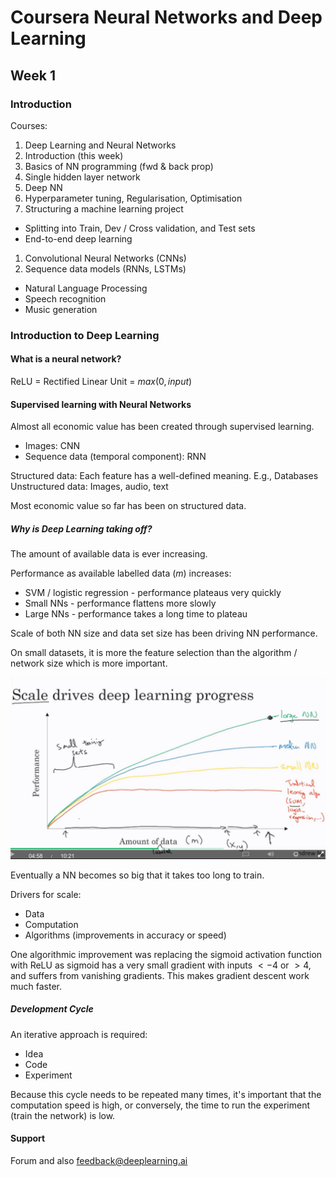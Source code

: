 # Coursera Neural Networks and Deep Learning 

## Week 1

### Introduction

Courses:
1. Deep Learning and Neural Networks
 1. Introduction (this week)
 1. Basics of NN programming (fwd & back prop)
 1. Single hidden layer network
 1. Deep NN
1. Hyperparameter tuning, Regularisation, Optimisation
1. Structuring a machine learning project
  * Splitting into Train, Dev / Cross validation, and Test sets
  * End-to-end deep learning
1. Convolutional Neural Networks (CNNs)
1. Sequence data models (RNNs, LSTMs)
  * Natural Language Processing
  * Speech recognition
  * Music generation

### Introduction to Deep Learning

#### What is a neural network?

ReLU = Rectified Linear Unit = $max(0, input)$

#### Supervised learning with Neural Networks
Almost all economic value has been created through supervised learning.

* Images: CNN
* Sequence data (temporal component): RNN

Structured data: Each feature has a well-defined meaning. E.g., Databases
Unstructured data: Images, audio, text

Most economic value so far has been on structured data.

##### Why is Deep Learning taking off?

The amount of available data is ever increasing.

Performance as available labelled data ($m$) increases:
* SVM / logistic regression - performance plateaus very quickly
* Small NNs - performance flattens more slowly
* Large NNs - performance takes a long time to plateau

Scale of both NN size and data set size has been driving NN performance.

On small datasets, it is more the feature selection than the algorithm / network size which is more important.

![Scale drives performance](wk1-scale-drives-perf.png)

Eventually a NN becomes so big that it takes too long to train.

Drivers for scale:
* Data
* Computation
* Algorithms (improvements in accuracy or speed)

One algorithmic improvement was replacing the sigmoid activation function with ReLU as sigmoid has a very small gradient with inputs $< -4$ or $> 4$, and suffers from vanishing gradients. This makes gradient descent work much faster.


##### Development Cycle

An iterative approach is required:
* Idea
* Code
* Experiment

Because this cycle needs to be repeated many times, it's important that the computation speed is high, or conversely, the time to run the experiment (train the network) is low.

#### Support

Forum and also feedback@deeplearning.ai
